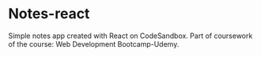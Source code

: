 # Notes-react
Simple notes app created with React on CodeSandbox.
Part of coursework of the course: Web Development Bootcamp-Udemy.

